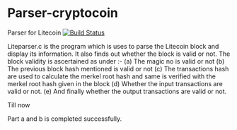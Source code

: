 # Parser-cryptocoin
Parser for Litecoin
[![Build Status](https://travis-ci.org/coolsujit/PA193_test_parser_Litecoin.svg?branch=master)](https://travis-ci.org/coolsujit/PA193_test_parser_Litecoin)


Liteparser.c is the program which is uses to parse the Litecoin block and display its information.
It also finds out whether the block is valid or not.
The block validity is ascertained as under :-
(a) The magic no is valid or not 
(b) The previous block hash mentioned is valid or not
(c) The transactions hash are used to calculate the merkel root hash and same is verified with the merkel root hash given in the block
(d) Whether the input transactions are valid or not.
(e) And finally whether the output transactions are valid or not.

Till now 

Part a and b is completed successfully.
